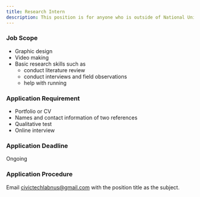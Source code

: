 ```yaml
---
title: Research Intern
description: This position is for anyone who is outside of National University of Singapore and wants to have some experience with our lab. Interns will be either unpaid or paid, depending on the mutually accepted agreement between the interns and the lab.
---
```


### Job Scope

- Graphic design
- Video making
- Basic research skills such as
  - conduct literature review
  - conduct interviews and field observations
  - help with running

### Application Requirement

- Portfolio or CV
- Names and contact information of two references
- Qualitative test
- Online interview

### Application Deadline

Ongoing

### Application Procedure

Email civictechlabnus@gmail.com with the position title as the subject.
